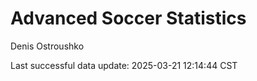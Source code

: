 # Advanced Soccer Statistics
Denis Ostroushko

<!-- gfm -->

Last successful data update: 2025-03-21 12:14:44 CST
